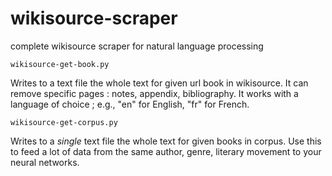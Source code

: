 # wikisource-scraper
complete wikisource scraper for natural language processing

`wikisource-get-book.py`

Writes to a text file the whole text for given url book in wikisource.
It can remove specific pages : notes, appendix, bibliography.
It works with a language of choice ; e.g., "en" for English, "fr" for French.

`wikisource-get-corpus.py`

Writes to a *single* text file the whole text for given books in corpus. Use this to feed a lot of data from the same author, genre, literary movement to your neural networks.


